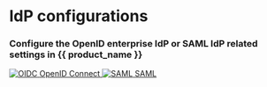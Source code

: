 <div class="center-all">
  <h1>IdP configurations</h1>
  <h3>Configure the OpenID enterprise IdP or SAML IdP related settings in {{ product_name }}</h3>

  <div class="cards-container">
    <a href="../../references/idp-settings/oidc-settings-for-idp/" class="card square">
      <img src="../../assets/img/logo/oidc-logo.svg" alt="OIDC" />
      <span>OpenID Connect</span>
    </a>
    <a href="../../references/idp-settings/saml-settings-for-idp/" class="card square">
      <img src="../../assets/img/logo/saml-logo.svg" alt="SAML" />
      <span>SAML</span>
    </a>
  </div>
</div>

